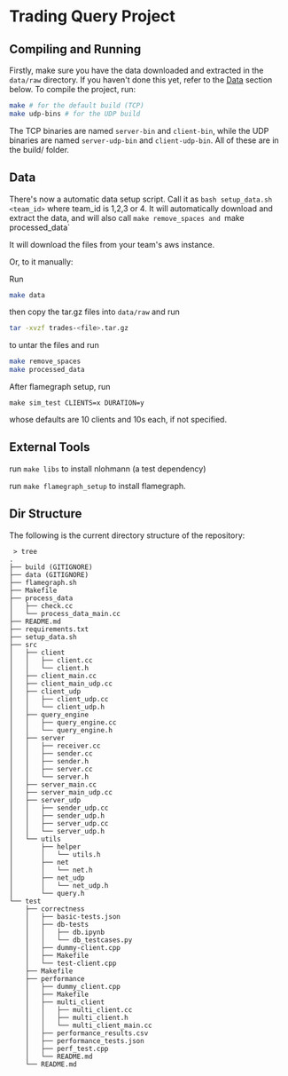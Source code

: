 # Trading Query Project

## Compiling and Running
Firstly, make sure you have the data downloaded and extracted in the `data/raw` directory. If you haven't done this yet, refer to the [Data](#data) section below.
To compile the project, run:

```bash
make # for the default build (TCP)
make udp-bins # for the UDP build
```
The TCP binaries are named `server-bin` and `client-bin`, while the UDP binaries are named `server-udp-bin` and `client-udp-bin`. All of these are in the build/ folder.

## Data
There's now a automatic data setup script. Call it as `bash setup_data.sh <team_id>` where team_id is 1,2,3 or 4. It will automatically download and extract the data, and will also call `make remove_spaces and `make processed_data`

It will download the files from your team's aws instance.

Or, to it manually:

Run

```bash
make data
```
then copy the tar.gz files into `data/raw` and run

```bash
tar -xvzf trades-<file>.tar.gz
```

to untar the files and run

```bash
make remove_spaces  
make processed_data
```
After flamegraph setup, run
```
make sim_test CLIENTS=x DURATION=y 
```
whose defaults are 10 clients and 10s each, if not specified.

## External Tools
run `make libs` to install nlohmann (a test dependency)

run `make flamegraph_setup` to install flamegraph.

## Dir Structure
The following is the current directory structure of the repository:

```
 > tree       
.
├── build (GITIGNORE)
├── data (GITIGNORE)
├── flamegraph.sh
├── Makefile
├── process_data
│   ├── check.cc
│   └── process_data_main.cc
├── README.md
├── requirements.txt
├── setup_data.sh
├── src
│   ├── client
│   │   ├── client.cc
│   │   └── client.h
│   ├── client_main.cc
│   ├── client_main_udp.cc
│   ├── client_udp
│   │   ├── client_udp.cc
│   │   └── client_udp.h
│   ├── query_engine
│   │   ├── query_engine.cc
│   │   └── query_engine.h
│   ├── server
│   │   ├── receiver.cc
│   │   ├── sender.cc
│   │   ├── sender.h
│   │   ├── server.cc
│   │   └── server.h
│   ├── server_main.cc
│   ├── server_main_udp.cc
│   ├── server_udp
│   │   ├── sender_udp.cc
│   │   ├── sender_udp.h
│   │   ├── server_udp.cc
│   │   └── server_udp.h
│   └── utils
│       ├── helper
│       │   └── utils.h
│       ├── net
│       │   └── net.h
│       ├── net_udp
│       │   └── net_udp.h
│       └── query.h
└── test
    ├── correctness
    │   ├── basic-tests.json
    │   ├── db-tests
    │   │   ├── db.ipynb
    │   │   └── db_testcases.py
    │   ├── dummy-client.cpp
    │   ├── Makefile
    │   └── test-client.cpp
    ├── Makefile
    ├── performance
    │   ├── dummy_client.cpp
    │   ├── Makefile
    │   ├── multi_client
    │   │   ├── multi_client.cc
    │   │   ├── multi_client.h
    │   │   └── multi_client_main.cc
    │   ├── performance_results.csv
    │   ├── performance_tests.json
    │   ├── perf_test.cpp
    │   └── README.md
    └── README.md
```
